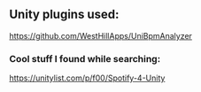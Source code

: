 ## Unity plugins used:
https://github.com/WestHillApps/UniBpmAnalyzer

### Cool stuff I found while searching:
https://unitylist.com/p/f00/Spotify-4-Unity
